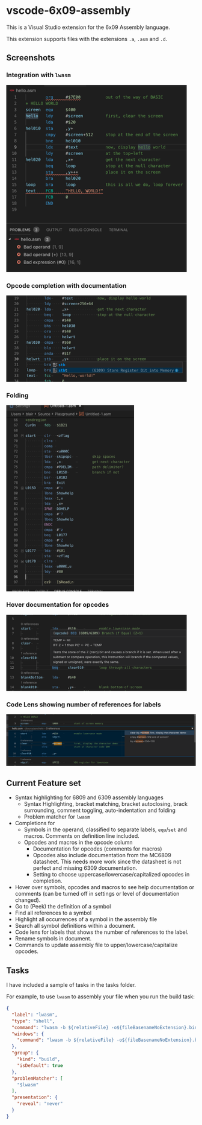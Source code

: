 # vscode-6x09-assembly

This is a Visual Studio extension for the 6x09 Assembly language.

This extension supports files with the extensions `.a`, `.asm` and `.d`.

## Screenshots

### Integration with `lwasm`
<img src="https://github.com/BlairLeduc/vscode-6x09-assembly/raw/master/media/lwasm-errors.png" width="480px">

### Opcode completion with documentation
<img src="https://github.com/BlairLeduc/vscode-6x09-assembly/raw/master/media/Opcode%20completion%20with%20docs.png" width="480px">

### Folding
<img src="https://github.com/BlairLeduc/vscode-6x09-assembly/raw/master/media/Sample-Syntax-Folding.png" width="340px">

### Hover documentation for opcodes
<img src="https://github.com/BlairLeduc/vscode-6x09-assembly/raw/master/media/Hover-opcode.png" width="480px">

### Code Lens showing number of references for labels
<img src="https://github.com/BlairLeduc/vscode-6x09-assembly/raw/master/media/codelens.png" width="512px">

## Current Feature set

- Syntax highlighting for 6809 and 6309 assembly languages
  - Syntax Highlighting, bracket matching, bracket autoclosing, brack surrounding, comment toggling, auto-indentation and folding
  - Problem matcher for `lwasm`
- Completions for
  - Symbols in the operand, classified to separate labels, `equ`/`set` and macros. Comments on definition line included.
  - Opcodes and macros in the opcode column
    - Documentation for opcodes (comments for macros)
    - Opcodes also include documentation from the MC6809 datasheet.  This needs more work since the datasheet is not perfect and missing 6309 documentation.
    - Setting to choose uppercase/lowercase/capitalized opcodes in completion.
- Hover over symbols, opcodes and macros to see help documentation or comments (can be turned off in settings or level of documentation changed).
- Go to (Peek) the definition of a symbol
- Find all references to a symbol
- Highlight all occurrences of a symbol in the assembly file
- Search all symbol definitions within a document.
- Code lens for labels that shows the number of references to the label.
- Rename symbols in document.
- Commands to update assembly file to upper/lowercase/capitalize opcodes.

## Tasks

I have included a sample of tasks in the tasks folder.

For example, to use `lwasm` to assembly your file when you run the build task:

```json
{
  "label": "lwasm",
  "type": "shell",
  "command": "lwasm -b ${relativeFile} -o${fileBasenameNoExtension}.bin || true",
  "windows": {
    "command": "lwasm -b ${relativeFile} -o${fileBasenameNoExtension}.bin"
  },
  "group": {
    "kind": "build",
    "isDefault": true
  },
  "problemMatcher": [
    "$lwasm"
  ],
  "presentation": {
    "reveal": "never"
  }
}
```
